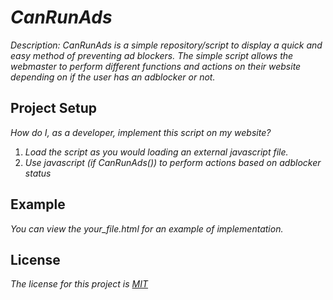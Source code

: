 # _CanRunAds_

_Description: CanRunAds is a simple repository/script to display a quick and easy method of preventing ad blockers. The simple script allows the webmaster to perform different functions and actions on their website depending on if the user has an adblocker or not._

## Project Setup

_How do I, as a developer, implement this script on my website?_ 

1. _Load the script as you would loading an external javascript file._
2. _Use javascript (if CanRunAds()) to perform actions based on adblocker status_

## Example

_You can view the your_file.html for an example of implementation._

## License

_The license for this project is [MIT](License.MD)_
